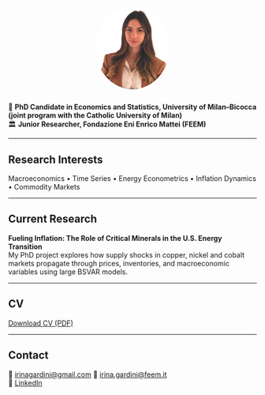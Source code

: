 
<p align="center">
  <img src="profile.png" style="width:150px;border-radius:50%;margin-bottom:10px">
</p>


📘 **PhD Candidate in Economics and Statistics, University of Milan–Bicocca (joint program with the Catholic University of Milan)**  
🏛️ **Junior Researcher, Fondazione Eni Enrico Mattei (FEEM)**  

---

## Research Interests
Macroeconomics • Time Series • Energy Econometrics • Inflation Dynamics • Commodity Markets  

---

## Current Research
**Fueling Inflation: The Role of Critical Minerals in the U.S. Energy Transition**  
My PhD project explores how supply shocks in copper, nickel and cobalt markets propagate through prices, inventories, and macroeconomic variables using large BSVAR models.

---

## CV
[Download CV (PDF)](CV_Irina_Gardini.pdf)

---

## Contact  
📧 irinagardini@gmail.com 
📧 irina.gardini@feem.it  
🔗 [LinkedIn](https://www.linkedin.com/in/irinagardini)
